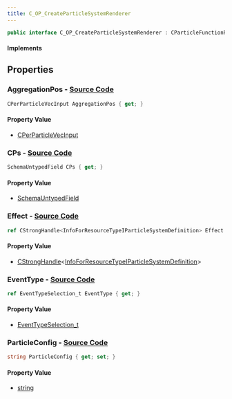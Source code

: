 ```yaml
---
title: C_OP_CreateParticleSystemRenderer
---
```


```csharp
public interface C_OP_CreateParticleSystemRenderer : CParticleFunctionRenderer, CParticleFunction, ISchemaClass<CParticleFunction>, ISchemaClass<CParticleFunctionRenderer>, ISchemaClass<C_OP_CreateParticleSystemRenderer>, ISchemaField, ISchemaClass, INativeHandle
```

#### Implements

## Properties

### **AggregationPos** - [Source Code](https://github.com/swiftly-solution/swiftlys2/blob/main/managed/src/SwiftlyS2.Generated/Schemas/Interfaces/C_OP_CreateParticleSystemRenderer.cs#L25)

```csharp
CPerParticleVecInput AggregationPos { get; }
```

#### Property Value

- [CPerParticleVecInput](/docs/api/shared/schemadefinitions/cperparticlevecinput)

### **CPs** - [Source Code](https://github.com/swiftly-solution/swiftlys2/blob/main/managed/src/SwiftlyS2.Generated/Schemas/Interfaces/C_OP_CreateParticleSystemRenderer.cs#L21)

```csharp
SchemaUntypedField CPs { get; }
```

#### Property Value

- [SchemaUntypedField](/docs/api/shared/schemas/schemauntypedfield)

### **Effect** - [Source Code](https://github.com/swiftly-solution/swiftlys2/blob/main/managed/src/SwiftlyS2.Generated/Schemas/Interfaces/C_OP_CreateParticleSystemRenderer.cs#L16)

```csharp
ref CStrongHandle<InfoForResourceTypeIParticleSystemDefinition> Effect { get; }
```

#### Property Value

- [CStrongHandle](/docs/api/shared/natives/cstronghandle-1)<[InfoForResourceTypeIParticleSystemDefinition](/docs/api/shared/schemadefinitions/infoforresourcetypeiparticlesystemdefinition)>

### **EventType** - [Source Code](https://github.com/swiftly-solution/swiftlys2/blob/main/managed/src/SwiftlyS2.Generated/Schemas/Interfaces/C_OP_CreateParticleSystemRenderer.cs#L18)

```csharp
ref EventTypeSelection_t EventType { get; }
```

#### Property Value

- [EventTypeSelection_t](/docs/api/shared/schemadefinitions/eventtypeselection_t)

### **ParticleConfig** - [Source Code](https://github.com/swiftly-solution/swiftlys2/blob/main/managed/src/SwiftlyS2.Generated/Schemas/Interfaces/C_OP_CreateParticleSystemRenderer.cs#L23)

```csharp
string ParticleConfig { get; set; }
```

#### Property Value

- [string](https://learn.microsoft.com/dotnet/api/system.string)


